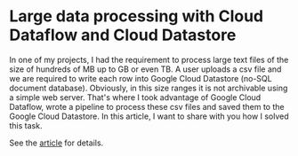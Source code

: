 # Large data processing with Cloud Dataflow and Cloud Datastore

In one of my projects, I had the requirement to process large text files of the size of hundreds of MB up to GB or even TB. A user uploads a csv file and we are required to write each row into Google Cloud Datastore (no-SQL document database).
Obviously, in this size ranges it is not archivable using a simple web server. That's where I took advantage of Google Cloud Dataflow, wrote a pipeline to process these csv files and saved them to the Google Cloud Datastore. In this article, I want to share with you how I solved this task.

See the [article](https://medium.com/google-cloud/large-data-processing-with-cloud-dataflow-and-cloud-datastore-839aae5ee372) for details.
